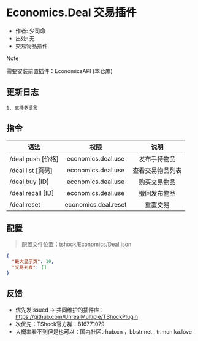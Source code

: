 # Economics.Deal 交易插件

- 作者: 少司命
- 出处: 无
- 交易物品插件

> [!NOTE]  
> 需要安装前置插件：EconomicsAPI (本仓库)  

## 更新日志

```
1. 支持多语言
```

## 指令

| 语法              |         权限         |       说明       |
| ----------------- | :------------------: | :--------------: |
| /deal push [价格] |  economics.deal.use  |   发布手持物品   |
| /deal list [页码] |  economics.deal.use  | 查看交易物品列表 |
| /deal buy [ID]    |  economics.deal.use  |   购买交易物品   |
| /deal recall [ID] |  economics.deal.use  |   撤回发布物品   |
| /deal reset       | economics.deal.reset |     重置交易     |

## 配置
> 配置文件位置：tshock/Economics/Deal.json
```json
{
  "最大显示页": 10,
  "交易列表": []
}
```
## 反馈
- 优先发issued -> 共同维护的插件库：https://github.com/UnrealMultiple/TShockPlugin
- 次优先：TShock官方群：816771079
- 大概率看不到但是也可以：国内社区trhub.cn ，bbstr.net , tr.monika.love
